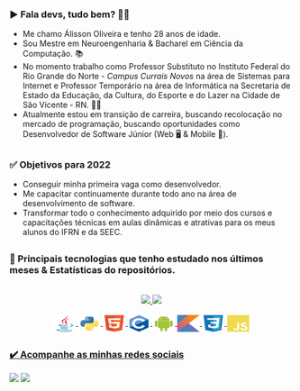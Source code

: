 ### ▶️ Fala devs, tudo bem? 👋😎
- Me chamo Álisson Oliveira e tenho 28 anos de idade. 
- Sou Mestre em Neuroengenharia & Bacharel em Ciência da Computação. 📚
- No momento trabalho como Professor Substituto no Instituto Federal do Rio Grande do Norte - *Campus Currais Novos* na área de Sistemas para Internet e Professor Temporário na área de Informática na Secretaria de Estado da Educação, da Cultura, do Esporte e do Lazer na Cidade de São Vicente - RN. 👨‍🏫
- Atualmente estou em transição de carreira, buscando recolocação no mercado de programação, buscando oportunidades como Desenvolvedor de Software Júnior (Web 🖥️ & Mobile 📲). 

##

### ✅ Objetivos para 2022
- Conseguir minha primeira vaga como desenvolvedor.
- Me capacitar continuamente durante todo ano na área de desenvolvimento de software.
- Transformar todo o conhecimento adquirido por meio dos cursos e capacitações técnicas em aulas dinâmicas e atrativas para os meus alunos do IFRN e da SEEC.

## 
### 🧠 Principais tecnologias que tenho estudado nos últimos meses & Estatísticas do repositórios.
<br>
<div align="center">
  <a href="https://github.com/dev-alissonalves">
  <img height="180em" src="https://github-readme-stats.vercel.app/api?username=dev-alissonalves&show_icons=true&theme=highcontrast&include_all_commits=true&count_private=true"/>
  <img height="180em" src="https://github-readme-stats.vercel.app/api/top-langs/?username=dev-alissonalves&layout=compact&langs_count=7&theme=highcontrast"/>
</div>
  
  <div style="display: inline_block" align="center"><br>
  <img align="center" alt="Dev-AlissonAlves-JAVA" height="30" width="40" src="https://github.com/devicons/devicon/blob/master/icons/java/java-original.svg">
  <img align="center" alt="Dev-AlissonAlves-PYTHON" height="30" width="40" src="https://raw.githubusercontent.com/devicons/devicon/master/icons/python/python-original.svg">
  <img align="center" alt="Dev-AlissonAlves-HTML" height="30" width="40" src="https://raw.githubusercontent.com/devicons/devicon/master/icons/html5/html5-original.svg">
  <img align="center" alt="Dev-AlissonAlves-C" height="30" width="40" src="https://github.com/devicons/devicon/blob/master/icons/c/c-original.svg">
  <img align="center" alt="Dev-AlissonAlves-ANDROID" height="30" width="40" src="https://github.com/devicons/devicon/blob/master/icons/android/android-original.svg">
  <img align="center" alt="Dev-AlissonAlves-KOTLIN" height="30" width="40" src="https://github.com/devicons/devicon/blob/master/icons/kotlin/kotlin-original.svg">
  <img align="center" alt="Dev-AlissonAlves-CSS" height="30" width="40" src="https://github.com/devicons/devicon/blob/master/icons/css3/css3-original.svg">
  <img align="center" alt="Dev-AlissonAlves-JS" height="30" width="40" src="https://raw.githubusercontent.com/devicons/devicon/master/icons/javascript/javascript-plain.svg">
</div>
  
  ##
  
### ✔️ Acompanhe as minhas redes sociais
<div> 
  <a href="https://www.linkedin.com/in/dev-alissonalves/" target="_blank"><img src="https://img.shields.io/badge/-LinkedIn-%230077B5?style=for-the-badge&logo=linkedin&logoColor=white" target="_blank"></a> 
  <a href="https://www.instagram.com/alissonoliveiraof/" target="_blank"><img src="https://img.shields.io/badge/Instagram-E4405F?style=for-the-badge&logo=instagram&logoColor=white" target="_blank"></a> 
</div>

